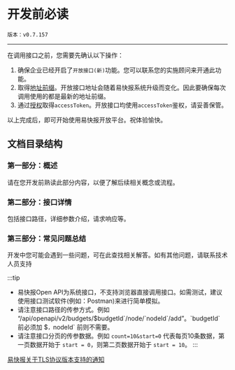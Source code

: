# 开发前必读

`版本：v0.7.157`

---

在调用接口之前，您需要先确认以下操作：

1. 确保企业已经开启了`开放接口(新)`功能。您可以联系您的实施顾问来开通此功能。
2. 取得[地址前缀](/docs/open-api/getting-started/origin)。开放接口地址会随着易快报系统升级而变化。因此要确保每次调用使用的都是最新的地址前缀。
3. 通过[授权](/docs/open-api/getting-started/auth)取得`accessToken`。开放接口均使用`accessToken`鉴权，请妥善保管。

以上完成后，即可开始使用易快报开放平台。祝体验愉快。

## 文档目录结构

### 第一部分：概述
请在您开发前熟读此部分内容，以便了解后续相关概念或流程。

### 第二部分：接口详情
包括接口路径，详细参数介绍，请求响应等。

### 第三部分：常见问题总结
开发中您可能会遇到一些问题，可在此查找相关解答。如有其他问题，请联系技术人员支持

:::tip
- 易快报Open API为系统接口，不支持浏览器直接调用接口。如需测试，建议使用接口测试软件(例如：Postman)来进行简单模拟。
- 请注意接口路径的传参方式。例如 “/api/openapi/v2/budgets/$`budgetId`/node/`nodeId`/add”。`budgetId` 前必须加 `$`，`nodeId` 前则不需要。
- 请注意接口分页的传参数据。例如 `count=10&start=0` 代表每页10条数据，第一页数据开始于 `start = 0`，则第二页数据开始于 `start = 10`。
:::

[易快报关于TLS协议版本支持的通知](/docs/open-api/notice/TLS)